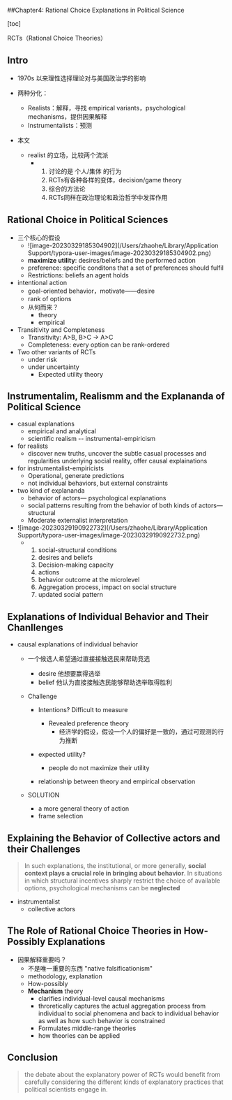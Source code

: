 ##Chapter4: Rational Choice Explanations in Political Science

[toc]

RCTs（Rational Choice Theories） 

## Intro

- 1970s 以来理性选择理论对与美国政治学的影响

- 两种分化：
	- Realists：解释，寻找 empirical variants，psychological mechanisms，提供因果解释
	- Instrumentalists：预测

- 本文
	- realist 的立场，比较两个流派
		- 1. 讨论的是 个人/集体 的行为
			1. RCTs有各种各样的变体，decision/game theory
			1. 综合的方法论
			1. RCTs同样在政治理论和政治哲学中发挥作用

## Rational Choice in Political Sciences

- 三个核心的假设
	- ![image-20230329185304902](/Users/zhaohe/Library/Application Support/typora-user-images/image-20230329185304902.png)
	- **maximize utility**: desires/beliefs and the performed action
	- preference: specific conditons that a set of preferences should fulfil
	- Restrictions: beliefs an agent holds
- intentional action
	- goal-oriented behavior，motivate——desire
	- rank of options
	- 从何而来？
		- theory
		- empirical
- Transitivity and Completeness
	- Transitivity: A>B, B>C -> A>C
	- Completeness: every option can be rank-ordered 
- Two other variants of RCTs
	- under risk
	- under uncertainty
		- Expected utility theory

## Instrumentalim, Realismm and the Explananda of Political Science

- casual explanations
	- empirical and analytical
	- scientific realism -- instrumental-empiricism
- for realists
	- discover new truths, uncover the subtle casual processes and regularities underlying social reality, offer causal explainations
- for instrumentalist-empiricists
	- Operational, generate predictions
	- not individual behaviors, but external constraints
- two kind of explananda
	- behavior of actors— psychological explanations
	- social patterns resulting from the behavior of both kinds of actors— structural 
	- Moderate externalist interpretation
- ![image-20230329190922732](/Users/zhaohe/Library/Application Support/typora-user-images/image-20230329190922732.png)
	- 1. social-structural conditions
		1. desires and beliefs
		1. Decision-making capacity
		1. actions
		1. behavior outcome at the microlevel
		1. Aggregation process, impact on social structure
		1. updated social pattern

## Explanations of Individual Behavior and Their Chanllenges

- causal explanations of individual behavior

	- 一个候选人希望通过直接接触选民来帮助竞选

		- desire 他想要赢得选举
		- belief 他认为直接接触选民能够帮助选举取得胜利

	- Challenge

		- Intentions? Difficult to measure
			- Revealed preference theory
				- 经济学的假设，假设一个人的偏好是一致的，通过可观测的行为推断

		- expected utility?
			- people do not maximize their utility
		- relationship between theory and empirical observation

	- SOLUTION

		- a more general theory of action
		- frame selection

## Explaining the Behavior of Collective actors and their Challenges

> In such explanations, the institutional, or more generally, **social context plays a crucial role in bringing about behavior**. In situations in which structural incentives sharply restrict the choice of available options, psychological mechanisms can be **neglected**

- instrumentalist 
	- collective actors

## The Role of Rational Choice Theories in How-Possibly Explanations

- 因果解释重要吗？
	- 不是唯一重要的东西 "native falsificationism"
	- methodology, explanation
	- How-possibly
	- **Mechanism** theory
		- clarifies individual-level causal mechanisms
		- throretically captures the actual aggregation process from individual to social phenomena and back to individual behavior as well as how such behavior is constrained
		- Formulates middle-range theories
		- how theories can be applied 

## Conclusion

>  the debate about the explanatory power of RCTs would benefit from carefully considering the different kinds of explanatory practices that political scientists engage in.